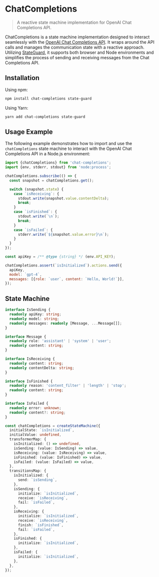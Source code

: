 # ChatCompletions

> A reactive state machine implementation for OpenAI Chat Completions API.

ChatCompletions is a state machine implementation designed to interact seamlessly with the
[OpenAI Chat Completions API](https://platform.openai.com/docs/guides/gpt/chat-completions-api). It
wraps around the API calls and manages the communication state with a reactive approach. Utilizing
[StateGuard](https://github.com/clebert/state-guard), it supports both browser and Node environments
and simplifies the process of sending and receiving messages from the Chat Completions API.

## Installation

Using npm:

```sh
npm install chat-completions state-guard
```

Using Yarn:

```sh
yarn add chat-completions state-guard
```

## Usage Example

The following example demonstrates how to import and use the `chatCompletions` state machine to
interact with the OpenAI Chat Completions API in a Node.js environment:

```js
import {chatCompletions} from 'chat-completions';
import {env, stderr, stdout} from 'node:process';

chatCompletions.subscribe(() => {
  const snapshot = chatCompletions.get();

  switch (snapshot.state) {
    case `isReceiving`: {
      stdout.write(snapshot.value.contentDelta);
      break;
    }
    case `isFinished`: {
      stdout.write(`\n`);
      break;
    }
    case `isFailed`: {
      stderr.write(`${snapshot.value.error}\n`);
    }
  }
});

const apiKey = /** @type {string} */ (env.API_KEY);

chatCompletions.assert(`isInitialized`).actions.send({
  apiKey,
  model: `gpt-4`,
  messages: [{role: `user`, content: `Hello, World!`}],
});
```

## State Machine

```ts
interface IsSending {
  readonly apiKey: string;
  readonly model: string;
  readonly messages: readonly [Message, ...Message[]];
}

interface Message {
  readonly role: 'assistant' | 'system' | 'user';
  readonly content: string;
}

interface IsReceiving {
  readonly content: string;
  readonly contentDelta: string;
}

interface IsFinished {
  readonly reason: 'content_filter' | 'length' | 'stop';
  readonly content: string;
}

interface IsFailed {
  readonly error: unknown;
  readonly content?: string;
}

const chatCompletions = createStateMachine({
  initialState: `isInitialized`,
  initialValue: undefined,
  transformerMap: {
    isInitialized: () => undefined,
    isSending: (value: IsSending) => value,
    isReceiving: (value: IsReceiving) => value,
    isFinished: (value: IsFinished) => value,
    isFailed: (value: IsFailed) => value,
  },
  transitionsMap: {
    isInitialized: {
      send: `isSending`,
    },
    isSending: {
      initialize: `isInitialized`,
      receive: `isReceiving`,
      fail: `isFailed`,
    },
    isReceiving: {
      initialize: `isInitialized`,
      receive: `isReceiving`,
      finish: `isFinished`,
      fail: `isFailed`,
    },
    isFinished: {
      initialize: `isInitialized`,
    },
    isFailed: {
      initialize: `isInitialized`,
    },
  },
});
```
